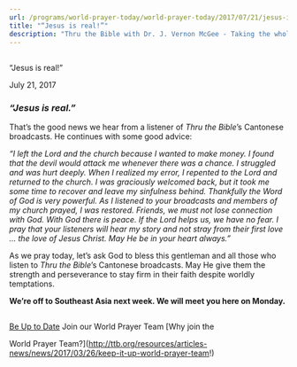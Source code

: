```yaml
---
url: /programs/world-prayer-today/world-prayer-today/2017/07/21/jesus-is-real!
title: "“Jesus is real!”"
description: "Thru the Bible with Dr. J. Vernon McGee - Taking the whole Word to the whole world"
---
```







## 
 “Jesus is real!”


July 21, 2017




### *“Jesus is real.”*


That’s the good news we hear from a listener of *Thru the Bible*’s Cantonese broadcasts. He continues with some good advice:


*“I left the Lord and the church because I wanted to make money. I found that the devil would attack me whenever there was a chance. I struggled and was hurt deeply. When I realized my error, I repented to the Lord and returned to the church. I was graciously welcomed back, but it took me some time to recover and leave my sinfulness behind. Thankfully the Word of God is very powerful. As I listened to your broadcasts and members of my church prayed, I was restored. Friends, we must not lose connection with God. With God there is peace. If the Lord helps us, we have no fear. I pray that your listeners will hear my story and not stray from their first love … the love of Jesus Christ. May He be in your heart always.”*


As we pray today, let’s ask God to bless this gentleman and all those who listen to *Thru the Bible*’s Cantonese broadcasts. May He give them the strength and perseverance to stay firm in their faith despite worldly temptations. 


**We’re off to Southeast Asia next week. We will meet you here on Monday.**





## 




[Be Up to Date](http://feeds.feedburner.com/WorldPrayerToday "World Prayer Today RSS Feed")
Join our World Prayer Team
[Why join the  

World Prayer Team?](http://ttb.org/resources/articles-news/news/2017/03/26/keep-it-up-world-prayer-team!)




